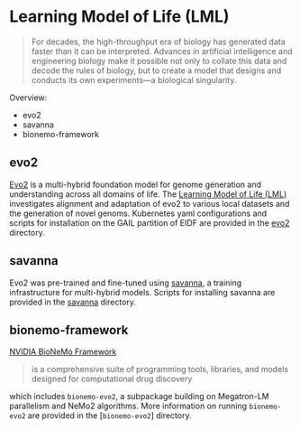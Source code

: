 # Learning Model of Life (LML)

> For decades, the high-throughput era of biology has generated data faster than it can be interpreted. Advances in artificial intelligence and engineering biology make it possible not only to collate this data and decode the rules of biology, but to create a model that designs and conducts its own experiments—a biological singularity.

Overview:

- evo2
- savanna
- bionemo-framework

## evo2

[Evo2](https://github.com/ArcInstitute/evo2) is a multi-hybrid foundation model for genome generation and understanding across all domains of life. The [Learning Model of Life (LML)](https://lml.ac.uk/) investigates alignment and adaptation of evo2 to various local datasets and the generation of novel genoms. Kubernetes yaml configurations and scripts for installation on the GAIL partition of EIDF are provided in the [evo2](evo2/) directory.

## savanna

Evo2 was pre-trained and fine-tuned using [savanna](https://github.com/Zymrael/savanna), a training infrastructure for multi-hybrid models. Scripts for installing savanna are provided in the [savanna](savanna/) directory.

## bionemo-framework

[NVIDIA BioNeMo Framework](https://github.com/NVIDIA/bionemo-framework) 

> is a comprehensive suite of programming tools, libraries, and models designed for computational drug discovery

which includes `bionemo-evo2`, a subpackage building on Megatron-LM parallelism and NeMo2 algorithms. More information on running `bionemo-evo2` are provided in the [`bionemo-evo2`] directory.
